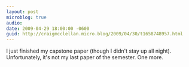 ```yaml
---
layout: post
microblog: true
audio: 
date: 2009-04-29 18:00:00 -0600
guid: http://craigmcclellan.micro.blog/2009/04/30/t1658748957.html
---
```

I just finished my capstone paper (though I didn't stay up all night).  Unfortunately, it's not my last paper of the semester.  One more.
